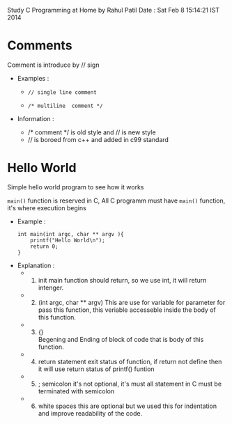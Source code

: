 Study C Programming at Home by Rahul Patil 
Date : Sat Feb  8 15:14:21 IST 2014

# Comments

Comment is introduce by // sign

 - Examples :

	- `// single line comment` 

	- `/* multiline 
	   comment */`

 - Information :
	- /* comment */ is old style and // is new style
	- // is boroed from c++ and added in c99 standard

# Hello World

Simple hello world program to see how it works

`main()` function is reserved in C, All C programm must have 
`main()` function, it's where execution begins 

 - Example :
	```
	int main(int argc, char ** argv ){
		printf("Hello World\n");
		return 0;
	}
	```
 - Explanation :
	- 1. init 
		main function should return, so we use int, it will
	 	return intenger. 

	- 2. (int argc, char ** argv)
		This are use for variable for parameter for
		pass this function, this veriable accesseble 
		inside the body of this function.

	- 3. {} 	
		Begening and Ending of block of code 
		that is body of this function. 

	- 4. return statement 
		exit status of function, if return not define
		then it will use return status of printf()
		funtion

	- 5. ; semicolon 
		it's not optional, it's must 
		all statement in C must be terminated with 
		semicolon  

	- 6. white spaces
		this are optional but we used this for
		indentation and improve readability of
		the code.




